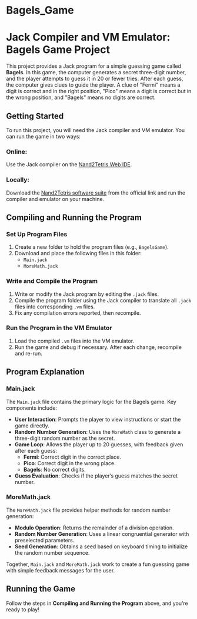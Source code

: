 # Bagels_Game
# Jack Compiler and VM Emulator: Bagels Game Project

This project provides a Jack program for a simple guessing game called **Bagels**. In this game, the computer generates a secret three-digit number, and the player attempts to guess it in 20 or fewer tries. After each guess, the computer gives clues to guide the player. A clue of "Fermi" means a digit is correct and in the right position, "Pico" means a digit is correct but in the wrong position, and "Bagels" means no digits are correct.

## Getting Started

To run this project, you will need the Jack compiler and VM emulator. You can run the game in two ways:

### Online:
Use the Jack compiler on the [Nand2Tetris Web IDE](https://nand2tetris.github.io/web-ide/chip/).

### Locally:
Download the [Nand2Tetris software suite](https://drive.google.com/file/d/1IkIR8Pwq3PY49QgXpUJOkUUVht-TKIET/view) from the official link and run the compiler and emulator on your machine.

## Compiling and Running the Program

### Set Up Program Files
1. Create a new folder to hold the program files (e.g., `BagelsGame`).
2. Download and place the following files in this folder:
   - `Main.jack`
   - `MoreMath.jack`

### Write and Compile the Program
1. Write or modify the Jack program by editing the `.jack` files.
2. Compile the program folder using the Jack compiler to translate all `.jack` files into corresponding `.vm` files.
3. Fix any compilation errors reported, then recompile.

### Run the Program in the VM Emulator
1. Load the compiled `.vm` files into the VM emulator.
2. Run the game and debug if necessary. After each change, recompile and re-run.

## Program Explanation

### Main.jack
The `Main.jack` file contains the primary logic for the Bagels game. Key components include:
- **User Interaction**: Prompts the player to view instructions or start the game directly.
- **Random Number Generation**: Uses the `MoreMath` class to generate a three-digit random number as the secret.
- **Game Loop**: Allows the player up to 20 guesses, with feedback given after each guess:
  - **Fermi**: Correct digit in the correct place.
  - **Pico**: Correct digit in the wrong place.
  - **Bagels**: No correct digits.
- **Guess Evaluation**: Checks if the player’s guess matches the secret number.

### MoreMath.jack
The `MoreMath.jack` file provides helper methods for random number generation:
- **Modulo Operation**: Returns the remainder of a division operation.
- **Random Number Generation**: Uses a linear congruential generator with preselected parameters.
- **Seed Generation**: Obtains a seed based on keyboard timing to initialize the random number sequence.

Together, `Main.jack` and `MoreMath.jack` work to create a fun guessing game with simple feedback messages for the user.

## Running the Game

Follow the steps in **Compiling and Running the Program** above, and you’re ready to play!
